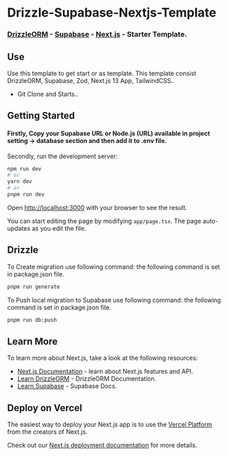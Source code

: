 # Drizzle-Supabase-Nextjs-Template

### [DrizzleORM](https://orm.drizzle.team/) - [Supabase](https://supabase.com/) - [Next.js](https://nextjs.org/) - Starter Template.

## Use

Use this template to get start or as template. This template consist DrizzleORM, Supabase, Zod, Next.js 13 App, TailwindCSS..

- Git Clone and Starts..

## Getting Started

#### Firstly, Copy your Supabase URL or Node.js (URL) available in project setting -> database section and then add it to .env file.

Secondly, run the development server:

```bash
npm run dev
# or
yarn dev
# or
pnpm run dev
```

Open [http://localhost:3000](http://localhost:3000) with your browser to see the result.

You can start editing the page by modifying `app/page.tsx`. The page auto-updates as you edit the file.

## Drizzle

To Create migration use following command: the following command is set in package.json file.

```bash
pnpm run generate
```

To Push local migration to Supabase use following command: the following command is set in package.json file.

```bash
pnpm run db:push
```

## Learn More

To learn more about Next.js, take a look at the following resources:

- [Next.js Documentation](https://nextjs.org/docs) - learn about Next.js features and API.
- [Learn DrizzleORM](https://orm.drizzle.team/) - DrizzleORM Documentation.
- [Learn Supabase](https://supabase.com/docs) - Supabase Docs.

## Deploy on Vercel

The easiest way to deploy your Next.js app is to use the [Vercel Platform](https://vercel.com/) from the creators of Next.js.

Check out our [Next.js deployment documentation](https://nextjs.org/docs/deployment) for more details.